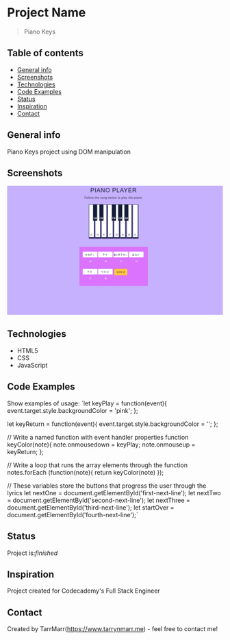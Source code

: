 # Project Name
> Piano Keys  

## Table of contents
* [General info](#general-info)
* [Screenshots](#screenshots)
* [Technologies](#technologies)
* [Code Examples](#code-examples)
* [Status](#status)
* [Inspiration](#inspiration)
* [Contact](#contact)

## General info
Piano Keys project using DOM manipulation

## Screenshots
![Example screenshot](https://github.com/TarrMarr/pianoKeys/blob/main/screenshot.JPG)

## Technologies
* HTML5
* CSS
* JavaScript

## Code Examples
Show examples of usage:
`let keyPlay = function(event){
    event.target.style.backgroundColor = 'pink';
};

let keyReturn = function(event){
    event.target.style.backgroundColor = '';
};

// Write a named function with event handler properties 
function keyColor(note){
    note.onmousedown = keyPlay;
    note.onmouseup = keyReturn;
};

// Write a loop that runs the array elements through the function
notes.forEach (function(note){
    return keyColor(note)
});

// These variables store the buttons that progress the user through the lyrics
let nextOne = document.getElementById('first-next-line');
let nextTwo = document.getElementById('second-next-line');
let nextThree = document.getElementById('third-next-line');
let startOver = document.getElementById('fourth-next-line');`


## Status
Project is:_finished_

## Inspiration
Project created for Codecademy's Full Stack Engineer 

## Contact
Created by TarrMarr(https://www.tarrynmarr.me) - feel free to contact me!
